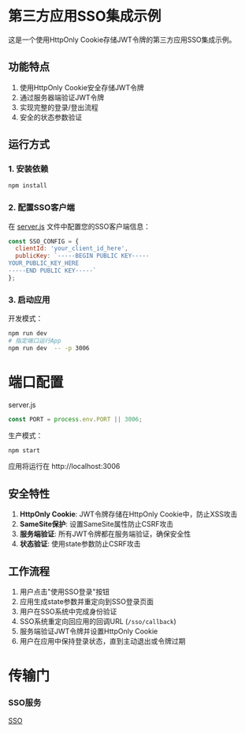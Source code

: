 # 第三方应用SSO集成示例

这是一个使用HttpOnly Cookie存储JWT令牌的第三方应用SSO集成示例。

## 功能特点

1. 使用HttpOnly Cookie安全存储JWT令牌
2. 通过服务器端验证JWT令牌
3. 实现完整的登录/登出流程
4. 安全的状态参数验证

## 运行方式

### 1. 安装依赖

```bash
npm install
```

### 2. 配置SSO客户端

在 [server.js](file:///Users/znb/workspace/next/SSO/third-party-demo/server.js) 文件中配置您的SSO客户端信息：

```javascript
const SSO_CONFIG = {
  clientId: 'your_client_id_here',
  publicKey: `-----BEGIN PUBLIC KEY-----
YOUR_PUBLIC_KEY_HERE
-----END PUBLIC KEY-----`
};
```

### 3. 启动应用

开发模式：
```bash
npm run dev
# 指定端口运行App
npm run dev  -- -p 3006
```

# 端口配置

server.js

```javascript
const PORT = process.env.PORT || 3006;
```

生产模式：
```bash
npm start
```

应用将运行在 http://localhost:3006

## 安全特性

1. **HttpOnly Cookie**: JWT令牌存储在HttpOnly Cookie中，防止XSS攻击
2. **SameSite保护**: 设置SameSite属性防止CSRF攻击
3. **服务端验证**: 所有JWT令牌都在服务端验证，确保安全性
4. **状态验证**: 使用state参数防止CSRF攻击

## 工作流程

1. 用户点击"使用SSO登录"按钮
2. 应用生成state参数并重定向到SSO登录页面
3. 用户在SSO系统中完成身份验证
4. SSO系统重定向回应用的回调URL (`/sso/callback`)
5. 服务端验证JWT令牌并设置HttpOnly Cookie
6. 用户在应用中保持登录状态，直到主动退出或令牌过期

# 传输门

### SSO服务

[SSO](https://github.com/znbdev/SSO)